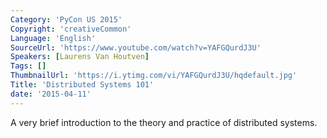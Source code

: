 ```yaml
---
Category: 'PyCon US 2015'
Copyright: 'creativeCommon'
Language: 'English'
SourceUrl: 'https://www.youtube.com/watch?v=YAFGQurdJ3U'
Speakers: [Laurens Van Houtven]
Tags: []
ThumbnailUrl: 'https://i.ytimg.com/vi/YAFGQurdJ3U/hqdefault.jpg'
Title: 'Distributed Systems 101'
date: '2015-04-11'
---
```

A very brief introduction to the theory and practice of distributed systems.
